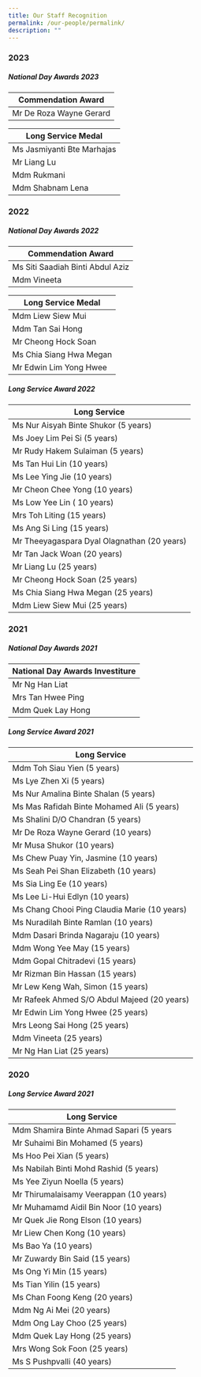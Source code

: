 ```yaml
---
title: Our Staff Recognition
permalink: /our-people/permalink/
description: ""
---
```

### 2023
##### National Day Awards 2023
| Commendation Award |
| ----- |
| Mr De Roza Wayne Gerard |

| Long Service Medal |
| ----- |
| Ms Jasmiyanti Bte Marhajas |
| Mr Liang Lu |
| Mdm Rukmani |
| Mdm Shabnam Lena |

### 2022
##### National Day Awards 2022
| Commendation Award |
| ----- |
| Ms Siti Saadiah Binti Abdul Aziz |
| Mdm Vineeta |

| Long Service Medal |
| ----- |
| Mdm Liew Siew Mui |
| Mdm Tan Sai Hong |
| Mr Cheong Hock Soan |
| Ms Chia Siang Hwa Megan |
| Mr Edwin Lim Yong Hwee |

##### Long Service Award 2022
| Long Service |
| ----- |
| Ms Nur Aisyah Binte Shukor (5 years) |
| Ms Joey Lim Pei Si (5 years) |
| Mr Rudy Hakem Sulaiman (5 years) |
| Ms Tan Hui Lin (10 years) |
| Ms Lee Ying Jie (10 years) |
| Mr Cheon Chee Yong (10 years) |
| Ms Low Yee Lin ( 10 years) |
| Mrs Toh Liting (15 years) |
| Ms Ang Si Ling (15 years) |
| Mr Theeyagaspara Dyal Olagnathan (20 years) |
| Mr Tan Jack Woan (20 years) |
| Mr Liang Lu (25 years) |
| Mr Cheong Hock Soan (25 years) |
| Ms Chia Siang Hwa Megan (25 years) |
| Mdm Liew Siew Mui (25 years) |

### 2021
##### National Day Awards  2021
| National Day Awards Investiture |
| ----- |
| Mr Ng Han Liat |
| Mrs Tan Hwee Ping |
| Mdm Quek Lay Hong |

##### Long Service Award 2021
| Long Service |
| ----- |
| Mdm Toh Siau Yien (5 years) |
| Ms Lye Zhen Xi (5 years) |
| Ms Nur Amalina Binte Shalan (5 years) |
| Ms Mas Rafidah Binte Mohamed Ali (5 years) |
| Ms Shalini D/O Chandran (5 years) |
| Mr De Roza Wayne Gerard (10 years) |
| Mr Musa Shukor (10 years) |
| Ms Chew Puay Yin, Jasmine (10 years) |
| Ms Seah Pei Shan Elizabeth (10 years) |
| Ms Sia Ling Ee (10 years) |
| Ms Lee Li-Hui Edlyn (10 years) |
| Ms Chang Chooi Ping Claudia Marie (10 years) |
| Ms Nuradilah Binte Ramlan (10 years) |
| Mdm Dasari Brinda Nagaraju (10 years) |
| Mdm Wong Yee May (15 years) |
| Mdm Gopal Chitradevi (15 years) |
| Mr Rizman Bin Hassan (15 years) |
| Mr Lew Keng Wah, Simon (15 years) |
| Mr Rafeek Ahmed S/O Abdul Majeed (20 years) |
| Mr Edwin Lim Yong Hwee (25 years) |
| Mrs Leong Sai Hong (25 years) |
| Mdm Vineeta (25 years) |
| Mr Ng Han Liat (25 years) |

### 2020
##### Long Service Award 2021
| Long Service |
| ----- |
| Mdm Shamira Binte Ahmad Sapari (5 years|
| Mr Suhaimi Bin Mohamed (5 years) |
| Ms Hoo Pei Xian (5 years) |
| Ms Nabilah Binti Mohd Rashid (5 years) |
| Ms Yee Ziyun Noella (5 years) |
| Mr Thirumalaisamy Veerappan (10 years) |
| Mr Muhamamd Aidil Bin Noor (10 years) |
| Mr Quek Jie Rong Elson (10 years) |
| Mr Liew Chen Kong (10 years) |
| Ms Bao Ya (10 years) |
| Mr Zuwardy Bin Said (15 years) |
| Ms Ong Yi Min (15 years) |
| Ms Tian Yilin (15 years) |
| Ms Chan Foong Keng (20 years) |
| Mdm Ng Ai Mei (20 years) |
| Mdm Ong Lay Choo (25 years) |
| Mdm Quek Lay Hong (25 years) |
| Mrs Wong Sok Foon (25 years) |
| Ms S Pushpvalli (40 years)|